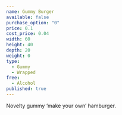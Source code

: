 ```yaml
---
name: Gummy Burger
available: false
purchase_option: "0"
price: 0.1
cost_price: 0.04
width: 60
height: 40
depth: 20
weight: 0
type: 
  - Gummy
  - Wrapped
free: 
  - Alcohol
published: true
---
```

Novelty gummy ‘make your own’ hamburger.
